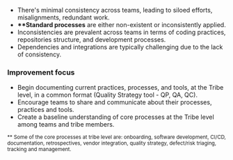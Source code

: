 -   There's minimal consistency across teams, leading to siloed efforts, misalignments, redundant work.
-   **\*\*Standard processes** are either non-existent or inconsistently applied.
-   Inconsistencies are prevalent across teams in terms of coding practices, repositories structure, and development processes.
-   Dependencies and integrations are typically challenging due to the lack of consistency.

### Improvement focus

-   Begin documenting current practices, processes, and tools, at the Tribe level, in a common format (Quality Strategy tool - QP, QA, QC).
-   Encourage teams to share and communicate about their processes, practices and tools.
-   Create a baseline understanding of core processes at the Tribe level among teams and tribe members.

<small>\*\* Some of the core processes at tribe level are: onboarding, software development, CI/CD, documentation, retrospectives, vendor integration, quality strategy, defect/risk triaging, tracking and management.</small>
